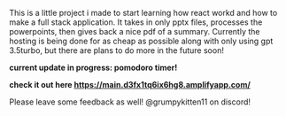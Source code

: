 This is a little project i made to start learning how react workd and how to make a full stack application. 
It takes in only pptx files, processes the powerpoints, then gives back a nice pdf of a summary. 
Currently the hosting is being done for as cheap as possible along with only using gpt 3.5turbo, but
there are plans to do more in the future soon! 

**current update in progress: pomodoro timer!**

****check it out here https://main.d3fx1tq6ix6hg8.amplifyapp.com/****

Please leave some feedback as well! @grumpykitten11 on discord!
